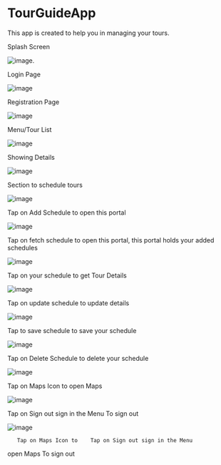 # TourGuideApp
This app is created to help you in managing your tours.

Splash Screen

![image](https://github.com/aditya230302/TourGuideApp/assets/87848604/2a726c6f-0ddb-478c-a1ef-ffa24d155ac2).


Login Page	

![image](https://github.com/aditya230302/TourGuideApp/assets/87848604/e2571803-7204-4515-b956-7299343bd5b7)


Registration Page

![image](https://github.com/aditya230302/TourGuideApp/assets/87848604/088c76b4-0eae-4599-b1fa-51a09ddba98f)


Menu/Tour List

![image](https://github.com/aditya230302/TourGuideApp/assets/87848604/87f1f0f8-7050-4f7d-bcb4-b5c0ff9a2663)


Showing Details

![image](https://github.com/aditya230302/TourGuideApp/assets/87848604/6778c1a4-19a7-4abb-84d4-3f1dae9603f0)


Section to schedule tours

![image](https://github.com/aditya230302/TourGuideApp/assets/87848604/9ad7bbbf-b3f5-4717-a80d-b59875d448b1)


Tap on Add Schedule to open this portal

![image](https://github.com/aditya230302/TourGuideApp/assets/87848604/c2328abb-9a6d-4999-a988-d5f37a2018d9)


Tap on fetch schedule to open this portal, this portal holds your added schedules

![image](https://github.com/aditya230302/TourGuideApp/assets/87848604/ed375718-592e-4f9c-b39c-3bdd75052cd5)


Tap on your schedule to get Tour Details

![image](https://github.com/aditya230302/TourGuideApp/assets/87848604/a90834de-5f54-4a75-8a2b-bfeffe06598b)


Tap on update schedule to update details       

![image](https://github.com/aditya230302/TourGuideApp/assets/87848604/a9374360-adda-4178-bc71-e234774a8bd6)


Tap to save schedule to save your schedule

![image](https://github.com/aditya230302/TourGuideApp/assets/87848604/78de19b6-ebdb-43be-9cf1-ddf7896f65fc)


Tap on Delete Schedule to delete your schedule 

![image](https://github.com/aditya230302/TourGuideApp/assets/87848604/1bbcff48-7c10-4455-a437-1473ebdae11e)


Tap on Maps Icon to open Maps	  

![image](https://github.com/aditya230302/TourGuideApp/assets/87848604/42871c91-6bf9-4005-9385-9d8940f158fe)


Tap on Sign out sign in the Menu To sign out

![image](https://github.com/aditya230302/TourGuideApp/assets/87848604/8a65574c-9e11-484e-a680-a32d43847191)










       Tap on Maps Icon to 	  Tap on Sign out sign in the Menu
open Maps			        To sign out


